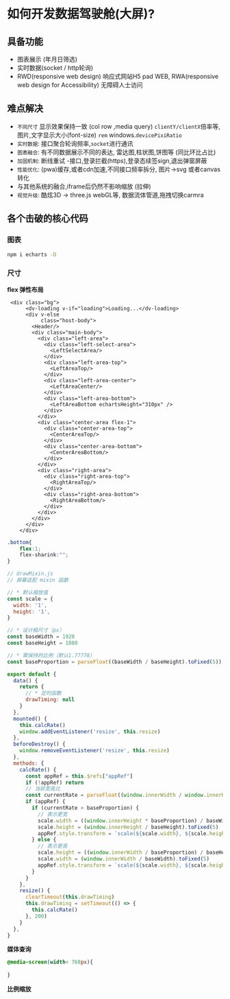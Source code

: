 # 如何开发数据驾驶舱(大屏)?

## 具备功能
* 图表展示 (年月日筛选)
* 实时数据(socket / http轮询)
* RWD(responsive web design) 响应式网站H5 pad WEB, RWA(responsive web design for Accessibility) 无障碍人士访问

## 难点解决

* `不同尺寸` 显示效果保持一致 (col row ,media query) `clientY/clientX`倍率等,图片,文字显示大小(font-size) `rem`  windows.`devicePixiRatio`
* `实时数据`: 接口聚合轮询频率,`socket`进行通讯
* `图表融合`: 有不同数据展示不同的表达, 雷达图,柱状图,饼图等 (同比环比占比)
* `加固机制`: 断线重试 -接口,登录拦截(https),登录态续签sign,退出弹窗屏蔽
* `性能优化`: (pwa)缓存,或者cdn加速,不同接口频率拆分, 图片->svg 或者canvas 转化
* 与其他系统的融合,iframe后仍然不影响缩放 (拉伸)
* `视觉升级`: 酷炫3D -> three.js webGL等, 数据流体管道,拖拽切换carmra

## 各个击破的核心代码

### 图表
```sh
npm i echarts -D
```

### 尺寸
**flex 弹性布局**
```vue
 <div class="bg">
      <dv-loading v-if="loading">Loading...</dv-loading>
      <div v-else
           class="host-body">
        <Header/>
        <div class="main-body">
          <div class="left-area">
            <div class="left-select-area">
              <LeftSelectArea/>
            </div>
            <div class="left-area-top">
              <LeftAreaTop/>
            </div>
            <div class="left-area-center">
              <LeftAreaCenter/>
            </div>
            <div class="left-area-bottom">
              <LeftAreaBottom echartsHeight="310px" />
            </div>
          </div>
          <div class="center-area flex-1">
            <div class="center-area-top">
              <CenterAreaTop/>
            </div>
            <div class="center-area-bottom">
              <CenterAreaBottom/>
            </div>
          </div>
          <div class="right-area">
            <div class="right-area-top">
              <RightAreaTop/>
            </div>
            <div class="right-area-bottom">
              <RightAreaBottom/>
            </div>
          </div>
        </div>
      </div>
    </div>
```

```css
.bottom{
    flex:1;
    flex-sharink:"";
}
```

```js
// drawMixin.js
// 屏幕适配 mixin 函数

// * 默认缩放值
const scale = {
  width: '1',
  height: '1',
}

// * 设计稿尺寸（px）
const baseWidth = 1920
const baseHeight = 1080

// * 需保持的比例（默认1.77778）
const baseProportion = parseFloat((baseWidth / baseHeight).toFixed(5))

export default {
  data() {
    return {
      // * 定时函数
      drawTiming: null
    }
  },
  mounted() {
    this.calcRate()
    window.addEventListener('resize', this.resize)
  },
  beforeDestroy() {
    window.removeEventListener('resize', this.resize)
  },
  methods: {
    calcRate() {
      const appRef = this.$refs["appRef"]
      if (!appRef) return
      // 当前宽高比
      const currentRate = parseFloat((window.innerWidth / window.innerHeight).toFixed(5))
      if (appRef) {
        if (currentRate > baseProportion) {
          // 表示更宽
          scale.width = ((window.innerHeight * baseProportion) / baseWidth).toFixed(5)
          scale.height = (window.innerHeight / baseHeight).toFixed(5)
          appRef.style.transform = `scale(${scale.width}, ${scale.height}) translate(-50%, -50%)`
        } else {
          // 表示更高
          scale.height = ((window.innerWidth / baseProportion) / baseHeight).toFixed(5)
          scale.width = (window.innerWidth / baseWidth).toFixed(5)
          appRef.style.transform = `scale(${scale.width}, ${scale.height}) translate(-50%, -50%)`
        }
      }
    },
    resize() {
      clearTimeout(this.drawTiming)
      this.drawTiming = setTimeout(() => {
        this.calcRate()
      }, 200)
    }
  },
}
```

**媒体查询**
```css
@media-screen(width< 768px){
    
}
```
**比例缩放**
```js

```

### 


